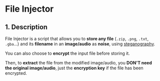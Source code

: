 # File Injector

## 1. Description

File Injector is a script that allows you to **store any file** (`.zip`, `.png`, `.txt`, `.gba`...) and its **filename** in an **image/audio** as **noise**, using [steganography](https://en.wikipedia.org/wiki/Steganography).

You can also choose to **encrypt** the input file before storing it.

Then, to **extract** the file from the modified image/audio, you **DON'T need the original image/audio**, just the **encryption key** if the file has been encrypted.


